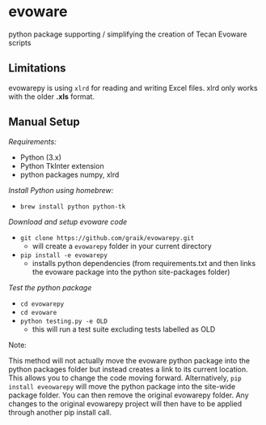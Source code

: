 evoware
=======

python package supporting / simplifying the creation of Tecan Evoware scripts

Limitations
-----------

evowarepy is using `xlrd` for reading and writing Excel files. xlrd only works with the older **.xls** format. 

Manual Setup
------------

*Requirements:*
  * Python (3.x)
  * Python TkInter extension
  * python packages numpy, xlrd

*Install Python using homebrew:*
  * `brew install python python-tk`

*Download and setup evoware code*
  * `git clone https://github.com/graik/evowarepy.git`
    * will create a `evowarepy` folder in your current directory
  * `pip install -e evowarepy`
    * installs python dependencies (from requirements.txt and then links the evoware package into the python site-packages folder)

*Test the python package*
  * `cd evowarepy`
  * `cd evoware`
  * `python testing.py -e OLD`
    * this will run a test suite excluding tests labelled as OLD
      
Note: 

  This method will not actually move the evoware python package into the python packages folder but instead creates a link to its current   location. This allows you to change the code moving forward. Alternatively, `pip install eveowarepy` will move the python package into    the site-wide package folder. You can then remove the original evowarepy folder. Any changes to the original evowarepy project will then have to be applied through another pip install call.  

